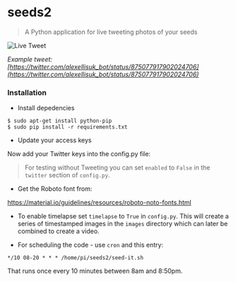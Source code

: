 seeds2
=======

> A Python application for live tweeting photos of your seeds

![Live Tweet](https://pbs.twimg.com/media/DCTmumnWsAQne4I.jpg:medium)

*Example tweet: [https://twitter.com/alexellisuk_bot/status/875077917902024706](https://twitter.com/alexellisuk_bot/status/875077917902024706)*

### Installation

* Install depedencies

```
$ sudo apt-get install python-pip
$ sudo pip install -r requirements.txt
```

* Update your access keys

Now add your Twitter keys into the config.py file:

> For testing without Tweeting you can set `enabled` to `False` in the `twitter` section of `config.py`.

* Get the Roboto font from:

https://material.io/guidelines/resources/roboto-noto-fonts.html

* To enable timelapse set `timelapse` to `True` in `config.py`.  This will create a series of timestamped images in the `images` directory which can later be combined to create a video.

* For scheduling the code - use `cron` and this entry:

```
*/10 08-20 * * * /home/pi/seeds2/seed-it.sh
```

That runs once every 10 minutes between 8am and 8:50pm.
